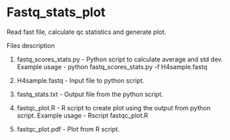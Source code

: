 # Fastq_stats_plot
Read fast file, calculate qc statistics and generate plot.

Files description

1. fastq_scores_stats.py - Python script to calculate average and std dev.
Example usage -
python fastq_scores_stats.py -f H4sample.fastq

2. H4sample.fastq - Input file to python script.
3. fastq_stats.txt - Output file from the python script.
4. fastqc_plot.R - R script to create plot using the output from python script.
Example usage -
Rscript fastqc_plot.R

5. fastqc_plot.pdf - Plot from R script.
